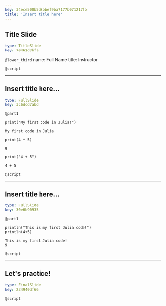 ```yaml
---
key: 34ece500b5d8bbef9ba7177b071217fb
title: 'Insert title here'
---
```


## Title Slide

```yaml
type: TitleSlide
key: 70462d3bfa
```

`@lower_third`
name: Full Name
title: Instructor

`@script`


---

## Insert title here...

```yaml
type: FullSlide
key: 3c6dcd7abd
```

`@part1`
```{r}
print("My first code in Julia!")
```

```out
My first code in Julia
```

```{r}
print(4 + 5)
```

```out
9
```

```{r}
print("4 + 5")
```
```out
4 + 5
```



`@script`


---

## Insert title here...

```yaml
type: FullSlide
key: 30e6b90935
```

`@part1`
```
println("This is my first Julia code!")
println(4+5)
```

```out
This is my first Julia code!
9
```

`@script`


---

## Let's practice!

```yaml
type: FinalSlide
key: 234940df66
```

`@script`
